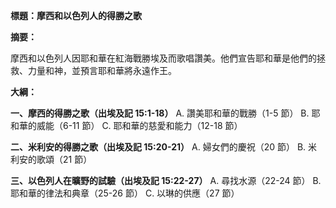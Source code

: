 **標題：摩西和以色列人的得勝之歌**

**摘要：**

摩西和以色列人因耶和華在紅海戰勝埃及而歌唱讚美。他們宣告耶和華是他們的拯救、力量和神，並預言耶和華將永遠作王。

**大綱：**

**一、摩西的得勝之歌（出埃及記 15:1-18）**
    A. 讚美耶和華的戰勝（1-5 節）
    B. 耶和華的威能（6-11 節）
    C. 耶和華的慈愛和能力（12-18 節）

**二、米利安的得勝之歌（出埃及記 15:20-21）**
    A. 婦女們的慶祝（20 節）
    B. 米利安的歌頌（21 節）

**三、以色列人在曠野的試驗（出埃及記 15:22-27）**
    A. 尋找水源（22-24 節）
    B. 耶和華的律法和典章（25-26 節）
    C. 以琳的供應（27 節）